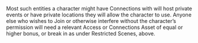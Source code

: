 Most such entities a character might have Connections with will host private events or have private locations they will allow the character to use. Anyone else who wishes to Join or otherwise interfere without the character’s permission will need a relevant Access or Connections Asset of equal or higher bonus, or break in as under Restricted Scenes, above.